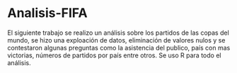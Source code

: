 # Analisis-FIFA
El siguiente trabajo se realizo un análisis sobre los partidos de las copas del mundo, se hizo una exploación de datos, eliminación de valores nulos y se contestaron algunas preguntas como la asistencia del publico, país con mas victorias, números de partidos por país entre otros. Se uso R para todo el análisis.
